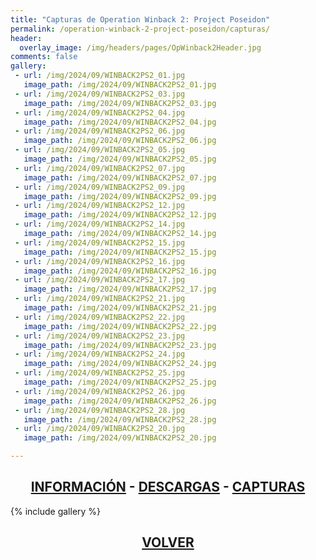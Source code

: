 ```yaml
---
title: "Capturas de Operation Winback 2: Project Poseidon"
permalink: /operation-winback-2-project-poseidon/capturas/
header:
  overlay_image: /img/headers/pages/OpWinback2Header.jpg
comments: false
gallery:
 - url: /img/2024/09/WINBACK2PS2_01.jpg
   image_path: /img/2024/09/WINBACK2PS2_01.jpg
 - url: /img/2024/09/WINBACK2PS2_03.jpg
   image_path: /img/2024/09/WINBACK2PS2_03.jpg
 - url: /img/2024/09/WINBACK2PS2_04.jpg
   image_path: /img/2024/09/WINBACK2PS2_04.jpg
 - url: /img/2024/09/WINBACK2PS2_06.jpg
   image_path: /img/2024/09/WINBACK2PS2_06.jpg
 - url: /img/2024/09/WINBACK2PS2_05.jpg
   image_path: /img/2024/09/WINBACK2PS2_05.jpg
 - url: /img/2024/09/WINBACK2PS2_07.jpg
   image_path: /img/2024/09/WINBACK2PS2_07.jpg
 - url: /img/2024/09/WINBACK2PS2_09.jpg
   image_path: /img/2024/09/WINBACK2PS2_09.jpg
 - url: /img/2024/09/WINBACK2PS2_12.jpg
   image_path: /img/2024/09/WINBACK2PS2_12.jpg
 - url: /img/2024/09/WINBACK2PS2_14.jpg
   image_path: /img/2024/09/WINBACK2PS2_14.jpg
 - url: /img/2024/09/WINBACK2PS2_15.jpg
   image_path: /img/2024/09/WINBACK2PS2_15.jpg
 - url: /img/2024/09/WINBACK2PS2_16.jpg
   image_path: /img/2024/09/WINBACK2PS2_16.jpg
 - url: /img/2024/09/WINBACK2PS2_17.jpg
   image_path: /img/2024/09/WINBACK2PS2_17.jpg
 - url: /img/2024/09/WINBACK2PS2_21.jpg
   image_path: /img/2024/09/WINBACK2PS2_21.jpg
 - url: /img/2024/09/WINBACK2PS2_22.jpg
   image_path: /img/2024/09/WINBACK2PS2_22.jpg
 - url: /img/2024/09/WINBACK2PS2_23.jpg
   image_path: /img/2024/09/WINBACK2PS2_23.jpg
 - url: /img/2024/09/WINBACK2PS2_24.jpg
   image_path: /img/2024/09/WINBACK2PS2_24.jpg
 - url: /img/2024/09/WINBACK2PS2_25.jpg
   image_path: /img/2024/09/WINBACK2PS2_25.jpg
 - url: /img/2024/09/WINBACK2PS2_26.jpg
   image_path: /img/2024/09/WINBACK2PS2_26.jpg
 - url: /img/2024/09/WINBACK2PS2_28.jpg
   image_path: /img/2024/09/WINBACK2PS2_28.jpg
 - url: /img/2024/09/WINBACK2PS2_20.jpg
   image_path: /img/2024/09/WINBACK2PS2_20.jpg

---
```

<h2 style="text-align: center;"><strong><a href="/operation-winback-2-project-poseidon/informacion/">INFORMACIÓN</a> - <a href="/operation-winback-2-project-poseidon/descargar/">DESCARGAS</a> - <a href="/operation-winback-2-project-poseidon/capturas/">CAPTURAS</a></strong></h2>

{% include gallery %}

<h2 style="text-align: center;"><a href="/operation-winback-2-project-poseidon/"><strong>VOLVER</strong></a></h2>


